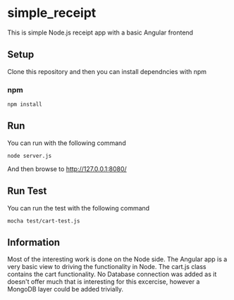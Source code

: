 # simple_receipt

This is simple Node.js receipt app with a basic Angular frontend

## Setup

Clone this repository and then you can install dependncies with npm

### npm

```shell
npm install
```

## Run

You can run with the following command

```shell
node server.js
```
And then browse to http://127.0.0.1:8080/

## Run Test

You can run the test with the following command

```shell
mocha test/cart-test.js
```

## Information

Most of the interesting work is done on the Node side. The Angular app is a very basic view to driving the functionality in Node.
The cart.js class contains the cart functionality.
No Database connection was added as it doesn't offer much that is interesting for this excercise, however a MongoDB layer could be added trivially.
